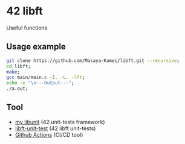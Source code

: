 # 42 libft

Useful functions

## Usage example

```zsh
git clone https://github.com/Masaya-Kamei/libft.git --recursive;
cd libft;
make;
gcc main/main.c -I. -L. -lft;
echo -e "\n---Output---";
./a.out;
```

## Tool

- [my libunit](https://github.com/Masaya-Kamei/libunit) (42 unit-tests framework)
- [libft-unit-test](https://github.com/alelievr/libft-unit-test) (42 libft unit-tests)
- [Github Actions](https://docs.github.com/ja/actions) (CI/CD tool)
